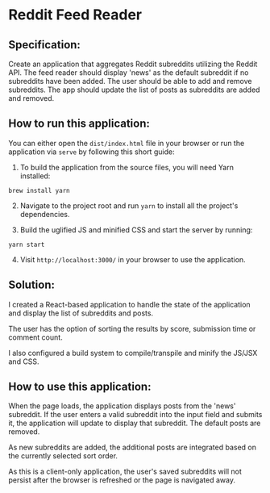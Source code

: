 # Reddit Feed Reader

## Specification:
Create an application that aggregates Reddit subreddits utilizing the Reddit API. The feed reader should display 'news' as the default subreddit if no subreddits have been added. The user should be able to add and remove subreddits. The app should update the list of posts as subreddits are added and removed.

## How to run this application:

You can either open the `dist/index.html` file in your browser or run the application via `serve` by following this short guide:

1. To build the application from the source files, you will need Yarn installed:

`brew install yarn`

2. Navigate to the project root and run `yarn` to install all the project's dependencies.

3. Build the uglified JS and minified CSS and start the server by running:

`yarn start`

4. Visit `http://localhost:3000/` in your browser to use the application.

## Solution:
I created a React-based application to handle the state of the application and display the list of subreddits and posts.

The user has the option of sorting the results by score, submission time or comment count.

I also configured a build system to compile/transpile and minify the JS/JSX and CSS.

## How to use this application:
When the page loads, the application displays posts from the 'news' subreddit. If the user enters a valid subreddit into the input field and submits it, the application will update to display that subreddit. The default posts are removed.

As new subreddits are added, the additional posts are integrated based on the currently selected sort order.

As this is a client-only application, the user's saved subreddits will not persist after the browser is refreshed or the page is navigated away.
